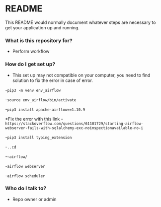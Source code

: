 # README #

This README would normally document whatever steps are necessary to get your application up and running.

### What is this repository for? ###

* Perform workflow

### How do I get set up? ###

* This set up may not compatible on your computer, you need to find solution to fix the error in case of error.


-`pip3 -m venv env_airflow`

-`source env_airflow/bin/activate`

-`pip3 install apache-airflow==1.10.9`

*Fix the error with this link
-`https://stackoverflow.com/questions/61101729/starting-airflow-webserver-fails-with-sqlalchemy-exc-noinspectionavailable-no-i`

-`pip3 install typing_extension`

-`..cd`

-`~airflow/`

-`airflow webserver`

-`airflow scheduler`



### Who do I talk to? ###

* Repo owner or admin
